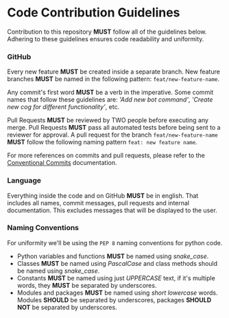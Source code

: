 # Code Contribution Guidelines
Contribution to this repository **MUST** follow all of the guidelines below. Adhering to these guidelines ensures code readability and uniformity.


### GitHub
Every new feature **MUST** be created inside a separate branch. New feature branches **MUST** be named in the following pattern: `feat/new-feature-name`.

Any commit's first word **MUST** be a verb in the imperative. Some commit names that follow these guidelines are: *'Add new bot command'*, *'Create new cog for different functionality'*, etc.

Pull Requests **MUST** be reviewed by TWO people before executing any merge. Pull Requests **MUST** pass all automated tests before being sent to a reviewer for approval. A pull request for the branch `feat/new-feature-name` **MUST** follow the following naming pattern `feat: new feature name`.

For more references on commits and pull requests, please refer to the [Conventional Commits](https://www.conventionalcommits.org/en/v1.0.0/) documentation.

### Language
Everything inside the code and on GitHub **MUST** be in english. That includes all names, commit messages, pull requests and internal documentation. This excludes messages that will be displayed to the user.

### Naming Conventions

For uniformity we'll be using the `PEP 8` naming conventions for python code.

- Python variables and functions **MUST** be named using *snake_case*.
- Classes **MUST** be named using *PascalCase* and class methods should be named using *snake_case*. 
- Constants **MUST** be named using just *UPPERCASE* text, if it's multiple words, they **MUST** be separated by underscores.
- Modules and packages **MUST** be named using *short lowercase* words. Modules **SHOULD** be separated by underscores, packages **SHOULD NOT** be separated by underscores.